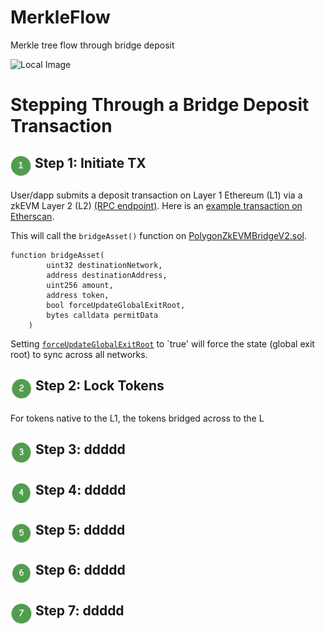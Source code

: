 # MerkleFlow
Merkle tree flow through bridge deposit

![Local Image](https://github.com/j2abro/MerkleFlow/raw/main/assets/MerkleFlow.svg "Merke Tree Flow")

# Stepping Through a Bridge Deposit Transaction

## <p><img src="./assets/icon1.png" align="top" width="34" height="34"> Step 1: Initiate TX</p>

User/dapp submits a deposit transaction on Layer 1 Ethereum (L1) via a zkEVM Layer 2 (L2) [(RPC endpoint)](https://zkevm-rpc.com/). Here is an [example transaction on Etherscan](https://etherscan.io/tx/0xf790f5a6ae551dc8e5b04d92941ae79025ba9d485fc1fb7fe3c00b9393332da8).

This will call the `bridgeAsset()` function on [PolygonZkEVMBridgeV2.sol](https://github.com/0xPolygonHermez/zkevm-contracts/blob/4912f4b673015209b3dbe1dd0702a9ffec5c9261/contracts/v2/PolygonZkEVMBridgeV2.sol#L204).


```solidity
function bridgeAsset(
        uint32 destinationNetwork,
        address destinationAddress,
        uint256 amount,
        address token,
        bool forceUpdateGlobalExitRoot,
        bytes calldata permitData
    )
```

Setting [`forceUpdateGlobalExitRoot`](https://github.com/0xPolygonHermez/zkevm-contracts/blob/main/contracts/v2/PolygonZkEVMBridgeV2.sol#L312) to `true' will force the state (global exit root) to sync across all networks.

## <p><img src="./assets/icon2.png" align="top" width="35" height="35"> Step 2: Lock Tokens</p>
For tokens native to the L1, the tokens bridged across to the L

## <p><img src="./assets/icon3.png" align="top" width="35" height="35"> Step 3: ddddd</p>
## <p><img src="./assets/icon4.png" align="top" width="35" height="35"> Step 4: ddddd</p>
## <p><img src="./assets/icon5.png" align="top" width="35" height="35"> Step 5: ddddd</p>
## <p><img src="./assets/icon6.png" align="top" width="35" height="35"> Step 6: ddddd</p>
## <p><img src="./assets/icon7.png" align="top" width="35" height="35"> Step 7: ddddd</p>







